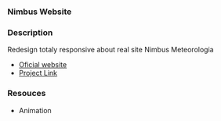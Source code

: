 ### Nimbus Website

### Description
<p> Redesign totaly responsive about real site Nimbus Meteorologia</p>

- <a href="https://nimbusmeteorologia.com.br">Oficial website</a>
- <a href="https://nimbus-web.netlify.app">Project Link</a>

### Resouces
- Animation 
